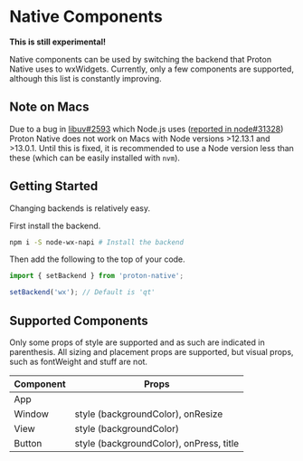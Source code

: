 # Native Components

**This is still experimental!**

Native components can be used by switching the backend that Proton Native uses to
wxWidgets. Currently, only a few components are supported, although this list
is constantly improving.

## Note on Macs

Due to a bug in [libuv#2593](https://github.com/libuv/libuv/pull/2593) which Node.js uses ([reported in node#31328](https://github.com/nodejs/node/issues/31328)) Proton Native
does not work on Macs with Node versions >12.13.1 and >13.0.1. Until this is fixed,
it is recommended to use a Node version less than these (which can be easily
installed with `nvm`).

## Getting Started

Changing backends is relatively easy.

First install the backend.

```bash
npm i -S node-wx-napi # Install the backend
```

Then add the following to the top of your code.

```js
import { setBackend } from 'proton-native';

setBackend('wx'); // Default is 'qt'
```

## Supported Components

Only some props of style are supported and as such are
indicated in parenthesis. All sizing and placement props are supported,
but visual props, such as fontWeight and stuff are not.

| Component | Props                                   |
| --------- | --------------------------------------- |
| App       |                                         |
| Window    | style (backgroundColor), onResize       |
| View      | style (backgroundColor)                 |
| Button    | style (backgroundColor), onPress, title |
